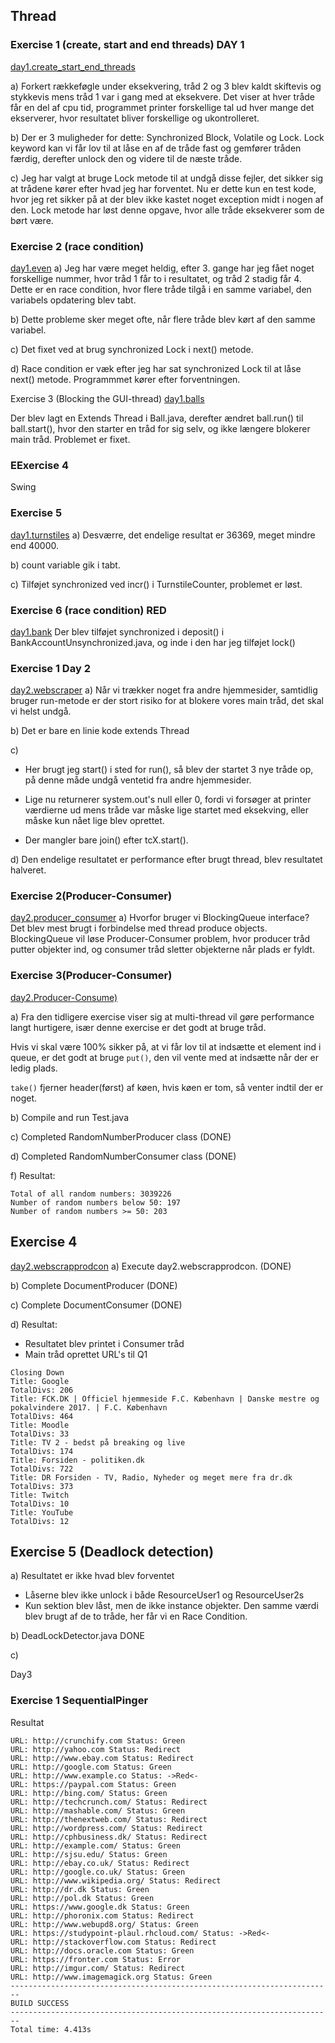 ## Thread 

### Exercise 1 (create, start and end threads) DAY 1 

[day1.create_start_end_threads](https://github.com/xuzhenyang85/StudyPointExercise-Thread/blob/master/src/main/java/day1/thread/exercise1_create_start_end_threads.java)

a) Forkert rækkeføgle under eksekvering, tråd 2 og 3 blev kaldt skiftevis og stykkevis mens tråd 1 var i gang med at eksekvere. Det viser at hver tråde får en del af cpu tid, programmet printer forskellige tal ud hver mange det ekserverer, hvor resultatet bliver forskellige og ukontrolleret.

b) Der er 3 muligheder for dette: Synchronized Block, Volatile og Lock. Lock keyword kan vi får lov til at låse en af de tråde fast og gemfører tråden færdig, derefter unlock den og videre til de næste tråde.

c) Jeg har valgt at bruge Lock metode til at undgå disse fejler, det sikker sig at trådene kører efter hvad jeg har forventet. Nu er dette kun en test kode, hvor jeg ret sikker på at der blev ikke kastet noget exception midt i nogen af den. Lock metode har løst denne opgave, hvor alle tråde eksekverer som de børt være. 


### Exercise 2 (race condition)

[day1.even](https://github.com/xuzhenyang85/StudyPointExercise-Thread/blob/master/src/main/java/day1/thread/Even.java)
a) Jeg har være meget heldig, efter 3. gange har jeg fået noget forskellige nummer, hvor tråd 1 får to i resultatet, og tråd 2 stadig får 4. Dette er en race condition, hvor flere tråde tilgå i en samme variabel, den variabels opdatering blev tabt.

b) Dette probleme sker meget ofte, når flere tråde blev kørt af den samme variabel.

c) Det fixet ved at brug synchronized Lock i next() metode.

d) Race condition er væk efter jeg har sat synchronized Lock til at låse next() metode. Programmmet kører efter forventningen.  

Exercise 3 (Blocking the GUI-thread)
[day1.balls](https://github.com/xuzhenyang85/StudyPointExercise-Thread/tree/master/src/main/java/day1/balls)

Der blev lagt en Extends Thread i Ball.java, derefter ændret ball.run() til ball.start(), hvor den starter en tråd for sig selv, og ikke længere blokerer main tråd. Problemet er fixet.


### EExercise 4
Swing

### Exercise 5
[day1.turnstiles](https://github.com/xuzhenyang85/StudyPointExercise-Thread/tree/master/src/main/java/day1/turnstiles)
a) Desværre, det endelige resultat er 36369, meget mindre end 40000.

b) count variable gik i tabt.

c) Tilføjet synchronized ved incr() i TurnstileCounter, problemet er løst.

### Exercise 6 (race condition) RED
[day1.bank](https://github.com/xuzhenyang85/StudyPointExercise-Thread/tree/master/src/main/java/day1/bank)
Der blev tilføjet synchronized i deposit() i BankAccountUnsynchronized.java, og inde i den har jeg tilføjet lock()

### Exercise 1 Day 2
[day2.webscraper](https://github.com/xuzhenyang85/StudyPointExercise-Thread/tree/master/src/main/java/day2/webscraper)
a) Når vi trækker noget fra andre hjemmesider, samtidlig bruger run-metode er der stort risiko for at blokere vores main tråd, det skal vi helst undgå. 

b) Det er bare en linie kode extends Thread 

c) 
- Her brugt jeg start() i sted for run(), så blev der startet 3 nye tråde op, på denne måde undgå ventetid fra andre hjemmesider. 
- Lige nu returnerer system.out's null eller 0, fordi vi forsøger at printer værdierne ud mens tråde var måske lige startet med eksekving, eller måske kun nået lige blev oprettet. 

- Der mangler bare join() efter tcX.start(). 

d) Den endelige resultatet er performance efter brugt thread, blev resultatet halveret. 


### Exercise 2(Producer-Consumer) 
[day2.producer_consumer](https://github.com/xuzhenyang85/StudyPointExercise-Thread/tree/master/src/main/java/day2/producer_consumer)
a) Hvorfor bruger vi BlockingQueue interface?
Det blev mest brugt i forbindelse med thread produce objects. BlockingQueue vil løse Producer-Consumer problem, hvor producer tråd putter objekter ind, og consumer tråd sletter objekterne når plads er fyldt. 

### Exercise 3(Producer-Consumer) 

[day2.Producer-Consume)](https://github.com/xuzhenyang85/StudyPointExercise-Thread/tree/master/src/main/java/day2/rndnumberprodcon)

a) Fra den tidligere exercise viser sig at multi-thread vil gøre performance langt hurtigere, især denne exercise er det godt at bruge tråd. 

 Hvis vi skal være 100% sikker på, at vi får lov til at indsætte et element ind i queue, er det godt at bruge `put()`, den vil vente med at indsætte når der er ledig plads.

 `take()` fjerner header(først) af køen, hvis køen er tom, så venter indtil der er noget.

b) Compile and run Test.java

c) Completed RandomNumberProducer class (DONE)

d) Completed RandomNumberConsumer class (DONE)

f) Resultat:
```
Total of all random numbers: 3039226
Number of random numbers below 50: 197
Number of random numbers >= 50: 203
```

## Exercise 4
[day2.webscrapprodcon](https://github.com/xuzhenyang85/StudyPointExercise-Thread/tree/master/src/main/java/day2/webscrapprodcon)
a) Execute day2.webscrapprodcon. (DONE)

b) Complete DocumentProducer (DONE)

c) Complete DocumentConsumer (DONE)

d) Resultat:

- Resultatet blev printet i Consumer tråd
- Main tråd oprettet URL's til Q1
```
Closing Down
Title: Google
TotalDivs: 206
Title: FCK.DK | Officiel hjemmeside F.C. København | Danske mestre og pokalvindere 2017. | F.C. København
TotalDivs: 464
Title: Moodle
TotalDivs: 33
Title: TV 2 - bedst på breaking og live
TotalDivs: 174
Title: Forsiden - politiken.dk
TotalDivs: 722
Title: DR Forsiden - TV, Radio, Nyheder og meget mere fra dr.dk
TotalDivs: 373
Title: Twitch
TotalDivs: 10
Title: YouTube
TotalDivs: 12
```

## Exercise 5 (Deadlock detection)

a) Resultatet er ikke hvad blev forventet
- Låserne blev ikke unlock i både ResourceUser1 og ResourceUser2s 
- Kun sektion blev låst, men de ikke instance objekter. Den samme værdi blev brugt af de to tråde, her får vi en Race Condition.

b) DeadLockDetector.java DONE

c)

Day3

### Exercise 1 SequentialPinger
Resultat
```
URL: http://crunchify.com Status: Green
URL: http://yahoo.com Status: Redirect
URL: http://www.ebay.com Status: Redirect
URL: http://google.com Status: Green
URL: http://www.example.co Status: ->Red<-
URL: https://paypal.com Status: Green
URL: http://bing.com/ Status: Green
URL: http://techcrunch.com/ Status: Redirect
URL: http://mashable.com/ Status: Green
URL: http://thenextweb.com/ Status: Redirect
URL: http://wordpress.com/ Status: Redirect
URL: http://cphbusiness.dk/ Status: Redirect
URL: http://example.com/ Status: Green
URL: http://sjsu.edu/ Status: Green
URL: http://ebay.co.uk/ Status: Redirect
URL: http://google.co.uk/ Status: Green
URL: http://www.wikipedia.org/ Status: Redirect
URL: http://dr.dk Status: Green
URL: http://pol.dk Status: Green
URL: https://www.google.dk Status: Green
URL: http://phoronix.com Status: Redirect
URL: http://www.webupd8.org/ Status: Green
URL: https://studypoint-plaul.rhcloud.com/ Status: ->Red<-
URL: http://stackoverflow.com Status: Redirect
URL: http://docs.oracle.com Status: Green
URL: https://fronter.com Status: Error
URL: http://imgur.com/ Status: Redirect
URL: http://www.imagemagick.org Status: Green
------------------------------------------------------------------------
BUILD SUCCESS
------------------------------------------------------------------------
Total time: 4.413s
```



